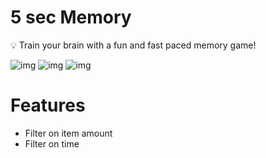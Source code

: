 # 5 sec Memory

💡 Train your brain with a fun and fast paced memory game!

![img](https://media.giphy.com/media/KZ5CuJoVVCs1fq7hXc/giphy.gif)
![img](https://media.giphy.com/media/PlyNDIJGpZWwXyzCfF/giphy.gif)
![img](https://media.giphy.com/media/fXK87etLC3tI2qi3cU/giphy.gif)

# Features
- Filter on item amount
- Filter on time
